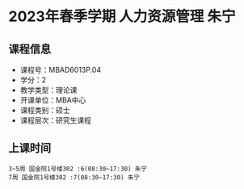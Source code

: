 # 2023年春季学期 人力资源管理 朱宁






## 课程信息

- 课程号：MBAD6013P.04
- 学分：2
- 教学类型：理论课
- 开课单位：MBA中心
- 课程类别：硕士
- 课程层次：研究生课程

## 上课时间

```
3~5周 国金院1号楼302 :6(08:30~17:30) 朱宁
7周 国金院1号楼302 :7(08:30~17:30) 朱宁
```

